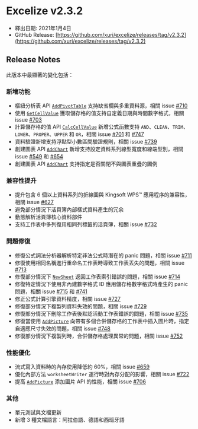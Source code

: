# Excelize v2.3.2

* 釋出日期: 2021年1月4日
* GitHub Release: [https://github.com/xuri/excelize/releases/tag/v2.3.2](https://github.com/xuri/excelize/releases/tag/v2.3.2)

## Release Notes

此版本中最顯著的變化包括：

### 新增功能

* 樞紐分析表 API [`AddPivotTable`](https://pkg.go.dev/github.com/xuri/excelize/v2@v2.3.2#File.AddPivotTable) 支持缺省欄與多重資料源，相關 issue [#710](https://github.com/xuri/excelize/pull/710)
* 使用 [`GetCellValue`](https://pkg.go.dev/github.com/xuri/excelize/v2@v2.3.2#File.GetCellValue) 獲取儲存格的值支持自定義日期與時間數字格式，相關 issue [#703](https://github.com/xuri/excelize/pull/703)
* 計算儲存格的值 API [`CalcCellValue`](https://pkg.go.dev/github.com/xuri/excelize/v2@v2.3.2#File.CalcCellValue) 新增公式函數支持 `AND`、`CLEAN`、`TRIM`、`LOWER`、`PROPER`、`UPPER` 和 `OR`，相關 issue [#701](https://github.com/xuri/excelize/issues/701) 和 [#747](https://github.com/xuri/excelize/pull/747)
* 資料驗證新增支持浮點型小數區間驗證規則，相關 issue [#739](https://github.com/xuri/excelize/issues/739)
* 創建圖表 API [`AddChart`](https://pkg.go.dev/github.com/xuri/excelize/v2@v2.3.2#File.AddChart) 新增支持設定資料系列線型寬度和線端型別，相關 issue [#549](https://github.com/xuri/excelize/issues/549) 和 [#654](https://github.com/xuri/excelize/issues/654)
* 創建圖表 API [`AddChart`](https://pkg.go.dev/github.com/xuri/excelize/v2@v2.3.2#File.AddChart) 支持指定是否關閉不與圖表重疊的圖例

### 兼容性提升

* 提升包含 6 個以上資料系列的折線圖與 Kingsoft WPS&trade; 應用程序的兼容性，相關 issue [#627](https://github.com/xuri/excelize/issues/627)
* 避免部分情況下活頁簿內部樣式資料產生的冗余
* 動態解析活頁簿核心資料部件
* 支持工作表中多列復用相同列標籤的活頁簿，相關 issue [#732](https://github.com/xuri/excelize/issues/732)

### 問題修復

* 修復公式詞法分析器解析特定非法公式時潛在的 panic 問題，相關 issue [#711](https://github.com/xuri/excelize/issues/711)
* 修復使用相同名稱進行重命名工作表時導致工作表丟失的問題，相關 issue [#713](https://github.com/xuri/excelize/issues/713)
* 修復部分情況下 [`NewSheet`](https://pkg.go.dev/github.com/xuri/excelize/v2@v2.3.2#File.NewSheet) 返回工作表索引錯誤的問題，相關 issue [#714](https://github.com/xuri/excelize/issues/714)
* 修復特定情況下使用非內建數字格式 ID 應用儲存格數字格式時產生的 panic 問題，相關 issue [#715](https://github.com/xuri/excelize/issues/715) 和 [#741](https://github.com/xuri/excelize/pull/741)
* 修正公式計算引擎資料精度，相關 issue [#727](https://github.com/xuri/excelize/issues/727)
* 修復部分情況下複製列資料失效的問題，相關 issue [#729](https://github.com/xuri/excelize/pull/729)
* 修復部分情況下刪除工作表後默認活動工作表錯誤的問題，相關 issue [#735](https://github.com/xuri/excelize/issues/735)
* 修復當使用 [`AddPicture`](https://pkg.go.dev/github.com/xuri/excelize/v2@v2.3.2#File.AddPicture) 向帶有多個合併儲存格的工作表中插入圖片時，指定自適應尺寸失效的問題，相關 issue [#748](https://github.com/xuri/excelize/issues/748)
* 修復部分情況下複製列時，合併儲存格處理異常的問題，相關 issue [#752](https://github.com/xuri/excelize/issues/752)

### 性能優化

* 流式寫入資料時的內存使用降低約 60%，相關 issue [#659](https://github.com/xuri/excelize/pull/659)
* 優化內部方法 `worksheetWriter` 運行時對內存分配的影響，相關 issue [#722](https://github.com/xuri/excelize/pull/722)
* 提高 [`AddPicture`](https://pkg.go.dev/github.com/xuri/excelize/v2@v2.3.2#File.AddPicture) 添加圖片 API 的性能，相關 issue [#706](https://github.com/xuri/excelize/issues/706)

### 其他

* 單元測試與文檔更新
* 新增 3 種文檔語言：阿拉伯語、德語和西班牙語
